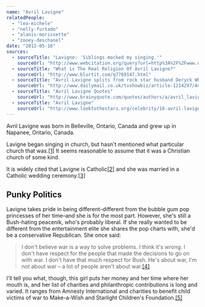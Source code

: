 ```yaml
---
name: "Avril Lavigne"
relatedPeople:
  - "lea-michele"
  - "nelly-furtado"
  - "alanis-morissette"
  - "zooey-deschanel"
date: "2012-05-16"
sources:
  - sourceTitle: "Lavigne: 'Siblings mocked my singing.'"
    sourceUrl: "http://www.webcitation.org/query?url=http%3A%2F%2Fwww.digitalspy.com%2Fmusic%2Fnews%2Fa304869%2Flavigne-siblings-mocked-my-singing.html&date=2011-02-20"
  - sourceTitle: "What is The Real Religion Of Avril Lavigne?"
    sourceUrl: "http://www.blurtit.com/q7769147.html"
  - sourceTitle: "Avril Lavigne splits from rock star husband Deryck Whibley after three years of marriage"
    sourceUrl: "http://www.dailymail.co.uk/tvshowbiz/article-1214297/Avril-Lavigne-splits-rock-star-husband-Deryck-Whibley-years-marriage.html"
  - sourceTitle: "Avril Lavigne Quotes"
    sourceUrl: "http://www.brainyquote.com/quotes/authors/a/avril_lavigne.html"
  - sourceTitle: "Avril Lavigne"
    sourceUrl: "http://www.looktothestars.org/celebrity/16-avril-lavigne"
---
```


Avril Lavigne was born in Belleville, Ontario, Canada and grew up in Napanee, Ontario, Canada.

Lavigne began singing in church, but hasn't mentioned what particular church that was.<a class="source-citation" href="http://www.webcitation.org/query?url=http%3A%2F%2Fwww.digitalspy.com%2Fmusic%2Fnews%2Fa304869%2Flavigne-siblings-mocked-my-singing.html&date=2011-02-20" title="Lavigne: &apos;Siblings mocked my singing.&apos;">[1]</a> It seems reasonable to assume that it was a Christian church of some kind.

It is widely cited that Lavigne is Catholic<a class="source-citation" href="http://www.blurtit.com/q7769147.html" title="What is The Real Religion Of Avril Lavigne?">[2]</a> and she was married in a Catholic wedding ceremony.<a class="source-citation" href="http://www.dailymail.co.uk/tvshowbiz/article-1214297/Avril-Lavigne-splits-rock-star-husband-Deryck-Whibley-years-marriage.html" title="Avril Lavigne splits from rock star husband Deryck Whibley after three years of marriage">[3]</a>

## Punky Politics

Lavigne takes pride in being different–different from the bubble gum pop princesses of her time–and she is for the most part. However, she's still a Bush-hating peacenik, who's probably liberal. If she really wanted to be different from the entertainment elite she shares the pop charts with, she'd be a conservative Republican. She once said:

>I don't believe war is a way to solve problems. I think it's wrong. I don't have respect for the people that made the decisions to go on with war. I don't have that much respect for Bush. He's about war, I'm not about war – a lot of people aren't about war.<a class="source-citation" href="http://www.brainyquote.com/quotes/authors/a/avril_lavigne.html" title="Avril Lavigne Quotes">[4]</a>

I'll tell you what, though, this girl puts her money and her time where her mouth is, and her list of charities and philanthropic contributions is long and varied. It ranges from Amnesty International and charities to benefit child victims of war to Make-a-Wish and Starlight Children's Foundation.<a class="source-citation" href="http://www.looktothestars.org/celebrity/16-avril-lavigne" title="Avril Lavigne">[5]</a>